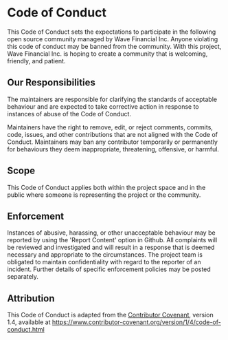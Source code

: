 # Code of Conduct

This Code of Conduct sets the expectations to participate in the following open source community managed by Wave Financial Inc. Anyone violating this code of conduct may be banned from the community.
With this project, Wave Financial Inc. is hoping to create a community that is welcoming, friendly, and patient.
 
## Our Responsibilities
 
The maintainers are responsible for clarifying the standards of acceptable behaviour and are expected to take corrective action in response to instances of abuse of the Code of Conduct.
 
Maintainers have the right to remove, edit, or reject comments, commits, code, issues, and other contributions that are not aligned with the Code of Conduct. Maintainers may ban any contributor temporarily or permanently for behaviours they deem inappropriate, threatening, offensive, or harmful.
 
## Scope
This Code of Conduct applies both within the project space and in the public where someone is representing the project or the community.

## Enforcement
Instances of abusive, harassing, or other unacceptable behaviour may be reported by using the 'Report Content' option in Github. All complaints will be reviewed and investigated and will result in a response that is deemed necessary and appropriate to the circumstances. The project team is obligated to maintain confidentiality with regard to the reporter of an incident. Further details of specific enforcement policies may be posted separately.
 

## Attribution

This Code of Conduct is adapted from the [Contributor Covenant][homepage], version 1.4,
available at https://www.contributor-covenant.org/version/1/4/code-of-conduct.html

[homepage]: https://www.contributor-covenant.org
